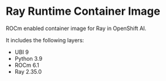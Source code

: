 # Ray Runtime Container Image

ROCm enabled container image for Ray in OpenShift AI.

It includes the following layers:
* UBI 9
* Python 3.9
* ROCm 6.1
* Ray 2.35.0